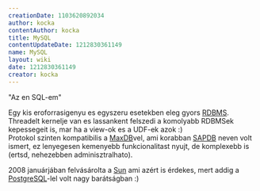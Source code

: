 ```yaml
---
creationDate: 1103620892034 
author: kocka 
contentAuthor: kocka 
title: MySQL 
contentUpdateDate: 1212830361149 
name: MySQL 
layout: wiki 
date: 1212830361149 
creator: kocka 
---
```

"Az en SQL-em"

Egy kis eroforrasigenyu es egyszeru esetekben eleg gyors [RDBMS](RDBMS.html). Threadelt kernelje van es lassankent felszedi a komolyabb RDBMSek kepessegeit is, mar ha a view-ok es a UDF-ek azok :)<br/>
Protokol szinten kompatibilis a [MaxDB](MAXDB.html)vel, ami korabban [SAPDB](SAPDB.html) neven volt ismert, ez lenyegesen kemenyebb funkcionalitast nyujt, de komplexebb is (ertsd, nehezebben adminisztralhato).

2008 januárjában felvásárolta a [Sun](Sun.html) ami azért is érdekes, mert addig a [PostgreSQL](PostgreSQL.html)-lel volt nagy barátságban :)
